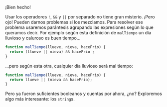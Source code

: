 ¡Bien hecho!

Usar los operadores `!`, `&&` y `||` por separado no tiene gran misterio. ¡Pero ojo! Pueden darnos problemas si los mezclamos. Para resolver ese problema usaremos parántesis agrupando las expresiones según lo que queramos decir. Por ejemplo según esta definición de `malTiempo` un día lluvioso y caluroso es buen tiempo...


```javascript
function malTiempo(llueve, nieva, haceFrio) {
  return (llueve || nieva) && haceFrio ;  
}
```

...pero según esta otra, cualquier día lluvioso será mal tiempo:

```javascript
function malTiempo(llueve, nieva, haceFrio) {
  return llueve || (nieva && haceFrio);  
}
```

Pero ya fueron suficientes booleanos y cuentas por ahora, ¿no? Exploremos algo más interesante: los `string`s. 